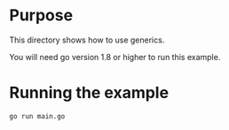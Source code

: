 # Purpose

This directory shows how to use generics.  

You will need go version 1.8 or higher to run this example.

# Running the example

    go run main.go


